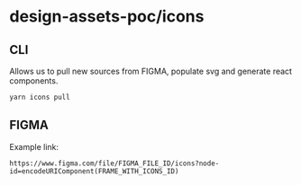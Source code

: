# design-assets-poc/icons

## CLI

Allows us to pull new sources from FIGMA, populate svg and generate react components.

```sh
yarn icons pull
```

## FIGMA

Example link:

```
https://www.figma.com/file/FIGMA_FILE_ID/icons?node-id=encodeURIComponent(FRAME_WITH_ICONS_ID)
```
